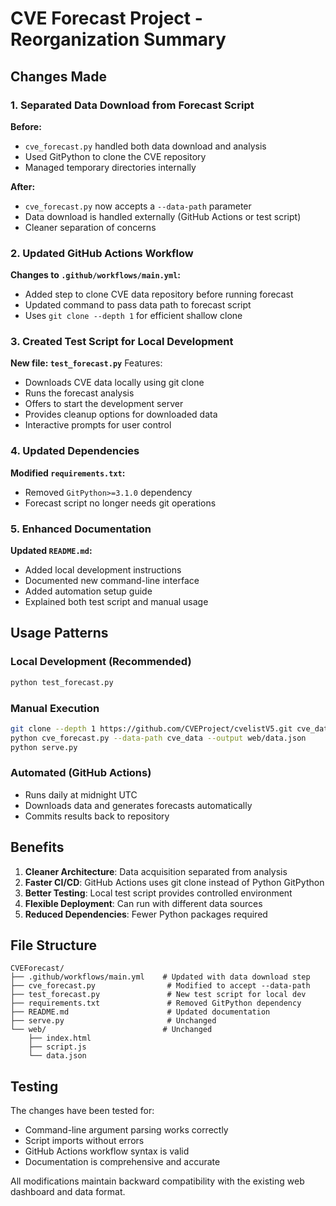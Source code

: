 # CVE Forecast Project - Reorganization Summary

## Changes Made

### 1. Separated Data Download from Forecast Script

**Before:**
- `cve_forecast.py` handled both data download and analysis
- Used GitPython to clone the CVE repository
- Managed temporary directories internally

**After:**
- `cve_forecast.py` now accepts a `--data-path` parameter
- Data download is handled externally (GitHub Actions or test script)
- Cleaner separation of concerns

### 2. Updated GitHub Actions Workflow

**Changes to `.github/workflows/main.yml`:**
- Added step to clone CVE data repository before running forecast
- Updated command to pass data path to forecast script
- Uses `git clone --depth 1` for efficient shallow clone

### 3. Created Test Script for Local Development

**New file: `test_forecast.py`**
Features:
- Downloads CVE data locally using git clone
- Runs the forecast analysis
- Offers to start the development server
- Provides cleanup options for downloaded data
- Interactive prompts for user control

### 4. Updated Dependencies

**Modified `requirements.txt`:**
- Removed `GitPython>=3.1.0` dependency
- Forecast script no longer needs git operations

### 5. Enhanced Documentation

**Updated `README.md`:**
- Added local development instructions
- Documented new command-line interface
- Added automation setup guide
- Explained both test script and manual usage

## Usage Patterns

### Local Development (Recommended)
```bash
python test_forecast.py
```

### Manual Execution
```bash
git clone --depth 1 https://github.com/CVEProject/cvelistV5.git cve_data
python cve_forecast.py --data-path cve_data --output web/data.json
python serve.py
```

### Automated (GitHub Actions)
- Runs daily at midnight UTC  
- Downloads data and generates forecasts automatically
- Commits results back to repository

## Benefits

1. **Cleaner Architecture**: Data acquisition separated from analysis
2. **Faster CI/CD**: GitHub Actions uses git clone instead of Python GitPython
3. **Better Testing**: Local test script provides controlled environment
4. **Flexible Deployment**: Can run with different data sources
5. **Reduced Dependencies**: Fewer Python packages required

## File Structure

```
CVEForecast/
├── .github/workflows/main.yml    # Updated with data download step
├── cve_forecast.py                # Modified to accept --data-path
├── test_forecast.py               # New test script for local dev  
├── requirements.txt               # Removed GitPython dependency
├── README.md                      # Updated documentation
├── serve.py                       # Unchanged
└── web/                          # Unchanged
    ├── index.html
    ├── script.js
    └── data.json
```

## Testing

The changes have been tested for:
- Command-line argument parsing works correctly
- Script imports without errors  
- GitHub Actions workflow syntax is valid
- Documentation is comprehensive and accurate

All modifications maintain backward compatibility with the existing web dashboard and data format.
